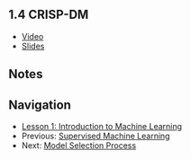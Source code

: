 ## 1.4 CRISP-DM

* [Video](https://drive.google.com/file/d/1506qf7Wyhm-5KMrGA1bx6yvEcCelu2Ms/view)
* [Slides](https://drive.google.com/file/d/15cnEUbTNZu1CTL3xbXBD7NZ3w7WzqWOm/view)

## Notes



## Navigation

* [Lesson 1: Introduction to Machine Learning](../)
* Previous: [Supervised Machine Learning](03-supervised-ml.md)
* Next: [Model Selection Process](05-model-selection.md)